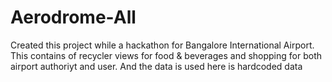 # Aerodrome-All
Created this project while a hackathon for Bangalore International Airport. This contains of recycler views for food & beverages and shopping for both airport authoriyt and user. And the data is used here is hardcoded data
